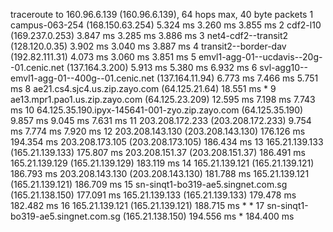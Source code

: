 traceroute to 160.96.6.139 (160.96.6.139), 64 hops max, 40 byte packets
1 campus-063-254 (168.150.63.254)  5.324 ms  3.260 ms  3.855 ms
2 cdf2-l10 (169.237.0.253)  3.847 ms  3.285 ms  3.886 ms
3 net4-cdf2--transit2 (128.120.0.35)  3.902 ms  3.040 ms  3.887 ms
4 transit2--border-dav (192.82.111.31)  4.073 ms  3.060 ms  3.851 ms
5 emvl1-agg-01--ucdavis--20g--01.cenic.net (137.164.3.200)  5.913 ms  5.380 ms  6.932 ms
6 svl-agg10--emvl1-agg-01--400g--01.cenic.net (137.164.11.94)  6.773 ms  7.466 ms  5.751 ms
8 ae21.cs4.sjc4.us.zip.zayo.com (64.125.21.64)  18.551 ms *
9 ae13.mpr1.pao1.us.zip.zayo.com (64.125.23.209)  12.595 ms  7.198 ms  7.743 ms
10 64.125.35.190.ipyx-145641-001-zyo.zip.zayo.com (64.125.35.190)  9.857 ms  9.045 ms  7.631 ms
11 203.208.172.233 (203.208.172.233)  9.754 ms  7.774 ms  7.920 ms
12 203.208.143.130 (203.208.143.130)  176.126 ms  194.354 ms
   203.208.173.105 (203.208.173.105)  186.434 ms
13 165.21.139.133 (165.21.139.133)  175.807 ms
   203.208.151.37 (203.208.151.37)  186.491 ms
   165.21.139.129 (165.21.139.129)  183.119 ms
14 165.21.139.121 (165.21.139.121)  186.793 ms
   203.208.143.130 (203.208.143.130)  181.788 ms
   165.21.139.121 (165.21.139.121)  186.709 ms
15 sn-sinqt1-bo319-ae5.singnet.com.sg (165.21.138.150)  177.091 ms
   165.21.139.133 (165.21.139.133)  179.478 ms  182.482 ms
16 165.21.139.121 (165.21.139.121)  188.715 ms * *
17 sn-sinqt1-bo319-ae5.singnet.com.sg (165.21.138.150)  194.556 ms *  184.400 ms